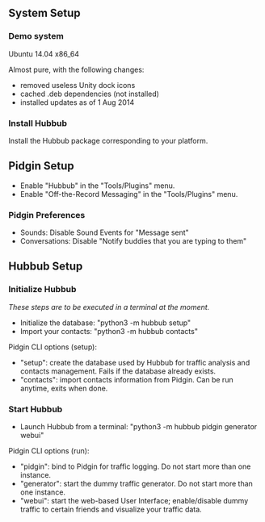 
## System Setup 

### Demo system 

Ubuntu 14.04 x86_64

Almost pure, with the following changes:
 * removed useless Unity dock icons
 * cached .deb dependencies (not installed)
 * installed updates as of 1 Aug 2014

### Install Hubbub 

Install the Hubbub package corresponding to your platform.



## Pidgin Setup 

 * Enable "Hubbub" in the "Tools/Plugins" menu.
 * Enable "Off-the-Record Messaging" in the "Tools/Plugins" menu.


### Pidgin Preferences 

 * Sounds: Disable Sound Events for "Message sent"
 * Conversations: Disable "Notify buddies that you are typing to them"


## Hubbub Setup 

### Initialize Hubbub 

_These steps are to be executed in a terminal at the moment._

 * Initialize the database: "python3 -m hubbub setup"
 * Import your contacts: "python3 -m hubbub contacts"

Pidgin CLI options (setup):
 * "setup": create the database used by Hubbub for traffic analysis and contacts management. Fails if the database already exists.
 * "contacts": import contacts information from Pidgin. Can be run anytime, exits when done.

### Start Hubbub 

 * Launch Hubbub from a terminal: "python3 -m hubbub pidgin generator webui"

Pidgin CLI options (run):
 * "pidgin": bind to Pidgin for traffic logging. Do not start more than one instance.
 * "generator": start the dummy traffic generator. Do not start more than one instance.
 * "webui": start the web-based User Interface; enable/disable dummy traffic to certain friends and visualize your traffic data.


